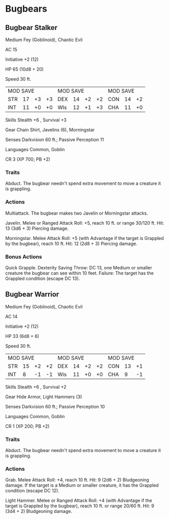 # Bugbears

## Bugbear Stalker

Medium Fey (Goblinoid), Chaotic Evil

AC 15

Initiative +2 (12)

HP 65 (10d8 + 20)

Speed 30 ft.

<table><tr><td colspan="4">MOD SAVE</td><td colspan="4">MOD SAVE</td><td colspan="3">MOD SAVE</td></tr><tr><td>STR</td><td>17</td><td>+3</td><td>+3</td><td>DEX</td><td>14</td><td>+2</td><td>+2</td><td>CON</td><td>14</td><td>+2</td></tr><tr><td>INT</td><td>11</td><td>+0</td><td>+0</td><td>WIs</td><td>12</td><td>+1</td><td>+3</td><td>CHA</td><td>11</td><td>+0</td></tr></table>

Skills Stealth  $+6$ , Survival  $+3$

Gear Chain Shirt, Javelins (6), Morningstar

Senses Darkvision 60 ft.; Passive Perception 11

Languages Common, Goblin

CR 3 (XP 700; PB +2)

### Traits

Abduct. The bugbear needn't spend extra movement to move a creature it is grappling.

### Actions

Multiattack. The bugbear makes two Javelin or Morningstar attacks.

Javelin. Melee or Ranged Attack Roll: +5, reach 10 ft. or range 30/120 ft. Hit: 13 (3d6 + 3) Piercing damage.

Morningstar. Melee Attack Roll: +5 (with Advantage if the target is Grappled by the bugbear), reach 10 ft. Hit: 12 (2d8 + 3) Piercing damage.

### Bonus Actions

Quick Grapple. Dexterity Saving Throw: DC 13, one Medium or smaller creature the bugbear can see within 10 feet. Failure: The target has the Grappled condition (escape DC 13).

## Bugbear Warrior

Medium Fey (Goblinoid), Chaotic Evil

AC 14

Initiative +2 (12)

HP 33 (6d8 + 6)

Speed 30 ft.

<table><tr><td colspan="4">MOD SAVE</td><td colspan="4">MOD SAVE</td><td colspan="3">MOD SAVE</td></tr><tr><td>STR</td><td>15</td><td>+2</td><td>+2</td><td>DEX</td><td>14</td><td>+2</td><td>+2</td><td>CON</td><td>13</td><td>+1</td></tr><tr><td>INT</td><td>8</td><td>-1</td><td>-1</td><td>Wis</td><td>11</td><td>+0</td><td>+0</td><td>CHA</td><td>9</td><td>-1</td></tr></table>

Skills Stealth  $+6$ , Survival  $+2$

Gear Hide Armor, Light Hammers (3)

Senses Darkvision 60 ft.; Passive Perception 10

Languages Common, Goblin

CR 1 (XP 200; PB +2)

### Traits

Abduct. The bugbear needn't spend extra movement to move a creature it is grappling.

### Actions

Grab. Melee Attack Roll: +4, reach 10 ft. Hit: 9 (2d6 + 2) Bludgeoning damage. If the target is a Medium or smaller creature, it has the Grappled condition (escape DC 12).

Light Hammer. Melee or Ranged Attack Roll: +4 (with Advantage if the target is Grappled by the bugbear), reach 10 ft. or range 20/60 ft. Hit: 9 (3d4 + 2) Bludgeoning damage.
